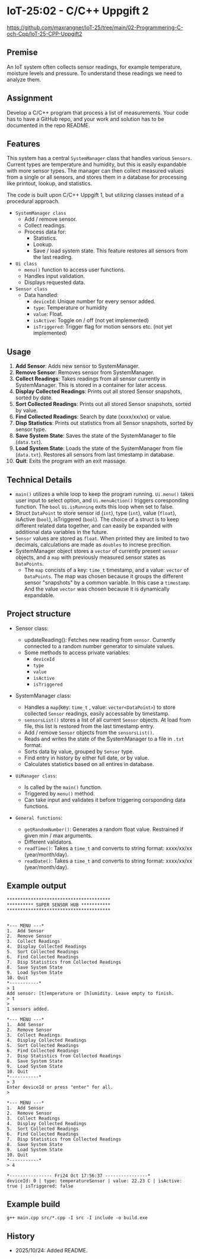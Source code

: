 # IoT-25:02 - C/C++ Uppgift 2
https://github.com/maxrangner/IoT-25/tree/main/02-Programmering-C-och-Cpp/IoT-25-CPP-Uppgift2

## Premise
An IoT system often collects sensor readings, for example temperature, moisture levels and pressure. To understand these readings we need to analyze them.

## Assignment
Develop a C/C++ program that process a list of measurements. Your code has to have a GitHub repo, and your work and solution has to be documented in the repo README.

## Features
This system has a central `SystemManager` class that handles various `Sensors`. Current types are temperature and humidity, but this is easily expandable with more sensor types. The manager can then collect measured values from a single or all sensors, and stores them in a database for processing like printout, lookup, and statistics.

The code is built upon C/C++ Uppgift 1, but utilizing classes instead of a procedural approach.

- `SystemManager class`
    - Add / remove sensor.
    - Collect readings.
    - Process data for:
        - Statistics.
        - Lookup.
        - Save / load system state. This feature restores all sensors from the last reading.
- `Ui class`
    - `menu()` function to access user functions.
    - Handles input validation.
    - Displays requested data.
- `Sensor class`
    - Data handled:
        - `deviceId`: Unique number for every sensor added.
        - `type`: Temperature or humidity
        - `value`: Float.
        - `isActive`: Toggle on / off (not yet implemented)
        - `isTriggered`: Trigger flag for motion sensors etc. (not yet implemented)


## Usage
1. **Add Sensor**: Adds new sensor to SystemManager.
2. **Remove Sensor**: Removes sensor from SystemManager.
3. **Collect Readings**: Takes readings from all sensor currently in SystemManager. This is stored in a container for later access.
4. **Display Collected Readings**: Prints out all stored Sensor snapshots, sorted by date.
5. **Sort Collected Readings**: Prints out all stored Sensor snapshots, sorted by value.
6. **Find Collected Readings**: Search by date (xxxx/xx/xx) or value.
7. **Disp Statistics**: Prints out statistics from all Sensor snapshots, sorted by sensor type.
8. **Save System State**: Saves the state of the SystemManager to file (`data.txt`).
9. **Load System State**: Loads the state of the SystemManager from file (`data.txt`). Restores all sensors from last timestamp in database.
10. **Quit**: Exits the program with an exit massage.


## Technical Details
- `main()` utilizes a while loop to keep the program running. `Ui.menu()` takes user input to select option, and `Ui.menuAction()` triggers coresponding function. The `bool` `Ui.isRunning` exits this loop when set to false.
- Struct `DataPoint` to store sensor id (`int`), type (`int`), value (`float`), isActive (`bool`), isTriggered (`bool`). The choice of a struct is to keep different related data together, and can easily be expanded with additional data variables in the future.
- `Sensor` values are stored as `float`. When printed they are limited to two decimals, calculations are made as `doubles` to increse precition.
- SystemManager object stores a `vector` of currently present `sensor` objects, and a `map` with previously measured sensor states as `DataPoints`.
    - The `map` concists of a key: `time_t` timestamp, and a value: `vector` of `DataPoints`. The map was chosen because it groups the different sensor "snapshots" by a common variable. In this case a `timestamp`. And the value `vector` was chosen because it is dynamically expandable.

## Project structure
- Sensor class:
    - updateReading(): Fetches new reading from `sensor`. Currently connected to a random number generator to simulate values.
    - Some methods to access private variables:
        - `deviceId`
        - `type`
        - `value`
        - `isActive`
        - `isTriggered`
    
- SystemManager class:
    - Handles a `map`(key: `time_t` , value: `vector<DataPoint>`) to store collected `Sensor` readings, easily accessable by timestamp.
    - `sensorsList()` stores a list of all current `Sensor` objects. At load from file, this list is restored from the last timestamp entry.
    - Add / remove `Sensor` objects from the `sensorsList()`.
    - Reads and writes the state of the SystemManager to a file in `.txt` format.
    - Sorts data by value, grouped by `Sensor` type.
    - Find entry in history by either full date, or by value.
    - Calculates statistics based on all entires in database.

- `UiManager class`:
    - Is called by the `main()` function.
    - Triggered by `menu()` method.
    - Can take input and validates it before triggering corsponding data functions. 

- `General functions`:
    - `getRandomNumber()`: Generates a random float value. Restrained if given min / max arguments.
    - Different validators.
    - `readTime()`: Takes a `time_t` and converts to string format: xxxx/xx/xx (year/month/day).
    - `readDate()`: Takes a `time_t` and converts to string format: xxxx/xx/xx (year/month/day).



## Example output
```
***************************************
********** SUPER SENSOR HUB ***********
***************************************


*--- MENU ---*
1.  Add Sensor
2.  Remove Sensor
3.  Collect Readings
4.  Display Collected Readings
5.  Sort Collected Readings
6.  Find Collected Readings
7.  Disp Statistics from Collected Readings
8.  Save System State
9.  Load System State
10. Quit
*-----------*
> 1
Add sensor: [t]emperature or [h]umidity. Leave empty to finish.
> t
>
1 sensors added.

*--- MENU ---*
1.  Add Sensor
2.  Remove Sensor
3.  Collect Readings
4.  Display Collected Readings
5.  Sort Collected Readings
6.  Find Collected Readings
7.  Disp Statistics from Collected Readings
8.  Save System State
9.  Load System State
10. Quit
*-----------*
> 3
Enter deviceId or press "enter" for all.
>

*--- MENU ---*
1.  Add Sensor
2.  Remove Sensor
3.  Collect Readings
4.  Display Collected Readings
5.  Sort Collected Readings
6.  Find Collected Readings
7.  Disp Statistics from Collected Readings
8.  Save System State
9.  Load System State
10. Quit
*-----------*
> 4

*---------------- Fri24 Oct 17:56:37 ----------------*
deviceId: 0 | type: temperatureSensor | value: 22.23 C | isActive: true | isTriggered: false
```

## Example build
```
g++ main.cpp src/*.cpp -I src -I include -o build.exe
```

## History
- 2025/10/24: Added README.